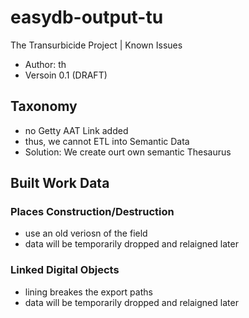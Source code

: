 # easydb-output-tu
The Transurbicide Project | Known Issues
- Author: th
- Versoin 0.1 (DRAFT)




## Taxonomy
- no Getty AAT Link added
- thus, we cannot ETL into Semantic Data
- Solution: We create ourt own semantic Thesaurus

## Built Work Data
### Places Construction/Destruction 
- use an old veriosn of the field
- data will be temporarily dropped and relaigned later

### Linked Digital Objects
- lining breakes the export paths 
- data will be temporarily dropped and relaigned later

